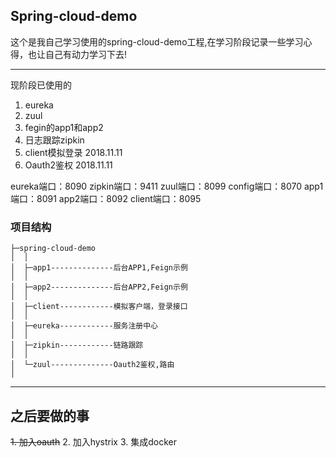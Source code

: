 Spring-cloud-demo
-----------------

这个是我自己学习使用的spring-cloud-demo工程,在学习阶段记录一些学习心得，也让自己有动力学习下去!

-----
现阶段已使用的
1. eureka
2. zuul
3. fegin的app1和app2
4. 日志跟踪zipkin
5. client模拟登录 2018.11.11
6. Oauth2鉴权 2018.11.11

eureka端口：8090
zipkin端口：9411
zuul端口：8099
config端口：8070
app1端口：8091
app2端口：8092
client端口：8095

### 项目结构
```
├─spring-cloud-demo
│  │
│  ├─app1--------------后台APP1,Feign示例
│  │
│  ├─app2--------------后台APP2,Feign示例
│  │
│  ├─client------------模拟客户端，登录接口
│  │
│  ├─eureka------------服务注册中心
│  │
│  ├─zipkin------------链路跟踪
│  │
│  └─zuul--------------Oauth2鉴权,路由
│
```
----

之后要做的事
------

~~1. 加入oauth~~
2. 加入hystrix
3. 集成docker